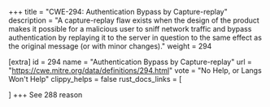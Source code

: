 +++
title = "CWE-294: Authentication Bypass by Capture-replay"
description	= "A capture-replay flaw exists when the design of the product makes it possible for a malicious user to sniff network traffic and bypass authentication by replaying it to the server in question to the same effect as the original message (or with minor changes)."
weight = 294

[extra]
id = 294
name = "Authentication Bypass by Capture-replay"
url = "https://cwe.mitre.org/data/definitions/294.html"
vote = "No Help, or Langs Won't Help"
clippy_helps = false
rust_docs_links = [
	
]
+++
See 288 reason
